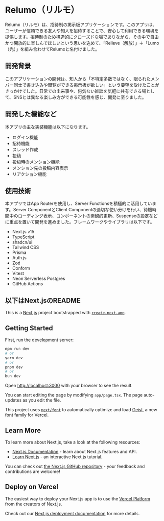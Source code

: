 # Relumo（リルモ）

Relumo（リルモ）は、招待制の掲示板アプリケーションです。このアプリは、ユーザーが信頼できる友人や知人を招待することで、安心して利用できる環境を提供します。招待制のため構造的にクローズドな場でありながら、その中で自由かつ開放的に楽しんでほしいという思いを込めて、「Relieve（解放）」＋「Lumo（光）」を組み合わせてRelumoと名付けました。

## 開発背景

このアプリケーションの開発は、知人から「不特定多数ではなく、限られたメンバー同士で書き込みや閲覧ができる掲示板が欲しい」という要望を受けたことがきっかけでした。日常での出来事や、何気ない雑談を気軽に共有できる場として、SNSとは異なる楽しみ方ができる可能性を感じ、開発に至りました。

## 開発した機能など
本アプリの主な実装機能は以下になります。

- ログイン機能
- 招待機能
- スレッド作成
- 投稿
- 投稿時のメンション機能
- メンション先の投稿内容表示
- リアクション機能

## 使用技術
本アプリではApp Routerを使用し、Server Functionsを積極的に活用しています。Server ComponentとClient Componentの適切な使い分けを行い、待機時間中のローディング表示、コンポーネントの楽観的更新、Suspenseの設定などに重点を置いて開発を進めました。フレームワークやライブラリは以下です。

- Next.js v15
- TypeScript
- shadcn/ui
- Tailwind CSS
- Prisma
- Auth.js
- Zod
- Conform
- Vitest
- Neon Serverless Postgres
- GitHub Actions

以下はNext.jsのREADME
---

This is a [Next.js](https://nextjs.org) project bootstrapped with [`create-next-app`](https://nextjs.org/docs/app/api-reference/cli/create-next-app).

## Getting Started

First, run the development server:

```bash
npm run dev
# or
yarn dev
# or
pnpm dev
# or
bun dev
```

Open [http://localhost:3000](http://localhost:3000) with your browser to see the result.

You can start editing the page by modifying `app/page.tsx`. The page auto-updates as you edit the file.

This project uses [`next/font`](https://nextjs.org/docs/app/building-your-application/optimizing/fonts) to automatically optimize and load [Geist](https://vercel.com/font), a new font family for Vercel.

## Learn More

To learn more about Next.js, take a look at the following resources:

- [Next.js Documentation](https://nextjs.org/docs) - learn about Next.js features and API.
- [Learn Next.js](https://nextjs.org/learn) - an interactive Next.js tutorial.

You can check out [the Next.js GitHub repository](https://github.com/vercel/next.js) - your feedback and contributions are welcome!

## Deploy on Vercel

The easiest way to deploy your Next.js app is to use the [Vercel Platform](https://vercel.com/new?utm_medium=default-template&filter=next.js&utm_source=create-next-app&utm_campaign=create-next-app-readme) from the creators of Next.js.

Check out our [Next.js deployment documentation](https://nextjs.org/docs/app/building-your-application/deploying) for more details.

